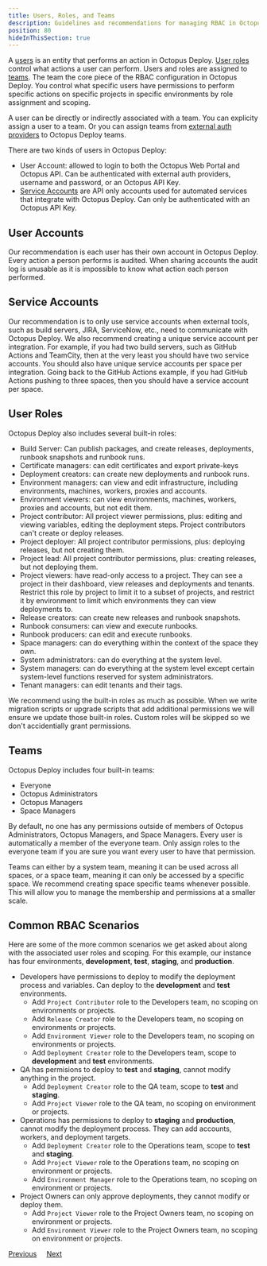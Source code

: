 ```yaml
---
title: Users, Roles, and Teams
description: Guidelines and recommendations for managing RBAC in Octopus Deploy.
position: 80
hideInThisSection: true
---
```


A [users](/docs/security/users-and-teams/index.md) is an entity that performs an action in Octopus Deploy.  [User roles](/docs/security/users-and-teams/user-roles.md) control what actions a user can perform.  Users and roles are assigned to [teams](/docs/security/users-and-teams/index.md#Managingusersandteams-Creatingteams).  The team the core piece of the RBAC configuration in Octopus Deploy.  You control what specific users have permissions to perform specific actions on specific projects in specific environments by role assignment and scoping.

A user can be directly or indirectly associated with a team.  You can explicity assign a user to a team.  Or you can assign teams from [external auth providers](/docs/security/authentication/index.md) to Octopus Deploy teams.

There are two kinds of users in Octopus Deploy:
- User Account: allowed to login to both the Octopus Web Portal and Octopus API.  Can be authenticated with external auth providers, username and password, or an Octopus API Key.
- [Service Accounts](/docs/security/users-and-teams/service-accounts.md) are API only accounts used for automated services that integrate with Octopus Deploy.  Can only be authenticated with an Octopus API Key.

## User Accounts

Our recommendation is each user has their own account in Octopus Deploy.  Every action a person performs is audited.  When sharing accounts the audit log is unusable as it is impossible to know what action each person performed.

## Service Accounts

Our recommendation is to only use service accounts when external tools, such as build servers, JIRA, ServiceNow, etc., need to communicate with Octopus Deploy.  We also recommend creating a unique service account per integration.  For example, if you had two build servers, such as GitHub Actions and TeamCity, then at the very least you should have two service accounts.  You should also have unique service accounts per space per integration.  Going back to the GitHub Actions example, if you had GitHub Actions pushing to three spaces, then you should have a service account per space.  

## User Roles

Octopus Deploy also includes several built-in roles:
- Build Server: Can publish packages, and create releases, deployments, runbook snapshots and runbook runs.
- Certificate managers: can edit certificates and export private-keys
- Deployment creators: can create new deployments and runbook runs.
- Environment managers: can view and edit infrastructure, including environments, machines, workers, proxies and accounts.
- Environment viewers: can view environments, machines, workers, proxies and accounts, but not edit them.
- Project contributor: All project viewer permissions, plus: editing and viewing variables, editing the deployment steps. Project contributors can't create or deploy releases.
- Project deployer: All project contributor permissions, plus: deploying releases, but not creating them.
- Project lead: All project contributor permissions, plus: creating releases, but not deploying them.
- Project viewers: have read-only access to a project. They can see a project in their dashboard, view releases and deployments and tenants. Restrict this role by project to limit it to a subset of projects, and restrict it by environment to limit which environments they can view deployments to.
- Release creators: can create new releases and runbook snapshots.
- Runbook consumers: can view and execute runbooks.
- Runbook producers: can edit and execute runbooks.
- Space managers: can do everything within the context of the space they own.
- System administrators: can do everything at the system level.
- System managers: can do everything at the system level except certain system-level functions reserved for system administrators.
- Tenant managers: can edit tenants and their tags.

We recommend using the built-in roles as much as possible.  When we write migration scripts or upgrade scripts that add additional permissions we will ensure we update those built-in roles.  Custom roles will be skipped so we don't accidentially grant permissions.

## Teams

Octopus Deploy includes four built-in teams:
- Everyone
- Octopus Administrators
- Octopus Managers
- Space Managers

By default, no one has any permissions outside of members of Octopus Administrators, Octopus Managers, and Space Managers.  Every user is automatically a member of the everyone team.  Only assign roles to the everyone team if you are sure you want every user to have that permission.

Teams can either by a system team, meaning it can be used across all spaces, or a space team, meaning it can only be accessed by a specific space.  We recommend creating space specific teams whenever possible.  This will allow you to manage the membership and permissions at a smaller scale.  

## Common RBAC Scenarios

Here are some of the more common scenarios we get asked about along with the associated user roles and scoping.  For this example, our instance has four environments, **development**, **test**, **staging**, and **production**.  

- Developers have permissions to deploy to modify the deployment process and variables.  Can deploy to the **development** and **test** environments.
    - Add `Project Contributor` role to the Developers team, no scoping on environments or projects.
    - Add `Release Creator` role to the Developers team, no scoping on environments or projects.
    - Add `Environment Viewer` role to the Developers team, no scoping on environments or projects.
    - Add `Deployment Creator` role to the Developers team, scope to **development** and **test** environments.
- QA has permisions to deploy to **test** and **staging**, cannot modify anything in the project.
    - Add `Deployment Creator` role to the QA team, scope to **test** and **staging**.
    - Add `Project Viewer` role to the QA team, no scoping on environment or projects.
- Operations has permissions to deploy to **staging** and **production**, cannot modify the deployment process.  They can add accounts, workers, and deployment targets.
    - Add `Deployment Creator` role to the Operations team, scope to **test** and **staging**.
    - Add `Project Viewer` role to the Operations team, no scoping on environment or projects.
    - Add `Environment Manager` role to the Operations team, no scoping on environment or projects.
- Project Owners can only approve deployments, they cannot modify or deploy them.
    - Add `Project Viewer` role to the Project Owners team, no scoping on environment or projects.
    - Add `Environment Viewer` role to the Project Owners team, no scoping on environment or projects.

<span><a class="btn btn-outline-dark" href="/docs/getting-started/best-practices/step-templates-and-script-modules">Previous</a></span>&nbsp;&nbsp;&nbsp;&nbsp;&nbsp;<span><a class="btn btn-success" href="/docs/getting-started/best-practices/deployment-and-runbook-processes">Next</a></span>